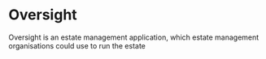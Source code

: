 # Oversight
Oversight is an estate management application, which estate management organisations could use to run the estate
